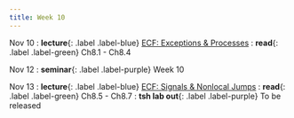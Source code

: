```yaml
---
title: Week 10
---
```


Nov 10
: **lecture**{: .label .label-blue} [ECF: Exceptions & Processes](/ICS-Fall25/assets/lec/16-ECF1.pdf)
  : **read**{: .label .label-green} Ch8.1 - Ch8.4

Nov 12
: **seminar**{: .label .label-purple} Week 10

Nov 13
: **lecture**{: .label .label-blue} [ECF: Signals & Nonlocal Jumps](/ICS-Fall25/assets/lec/17-ECF2.pdf)
  : **read**{: .label .label-green} Ch8.5 - Ch8.7
: **tsh lab out**{: .label .label-purple} To be released